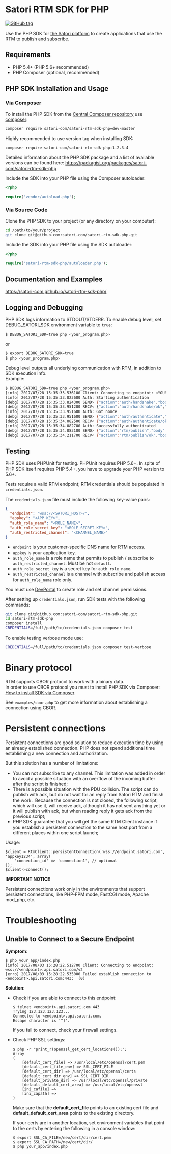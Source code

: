 Satori RTM SDK for PHP
============================================================

[![GitHub tag](https://img.shields.io/github/tag/satori-com/satori-rtm-sdk-php.svg)](https://github.com/satori-com/satori-rtm-sdk-php/tags)

Use the PHP SDK for [the Satori platform](https://www.satori.com/) to create applications that use the
RTM to publish and subscribe.

## Requirements

  - PHP 5.4+ (PHP 5.6+ recommended)
  - PHP Composer (optional, recommended)

## PHP SDK Installation and Usage

### Via Composer

To install the PHP SDK from the [Central Composer repository](https://packagist.org) use [composer](https://getcomposer.org/download):
```bash
composer require satori-com/satori-rtm-sdk-php=dev-master
```

Highly recommended to use version tag when installing SDK:
```bash
composer require satori-com/satori-rtm-sdk-php:1.2.3.4
```

Detailed information about the PHP SDK package and a list of available versions can be found here:
https://packagist.org/packages/satori-com/satori-rtm-sdk-php

Include the SDK into your PHP file using the Composer autoloader:
```php
<?php

require('vendor/autoload.php');
```

### Via Source Code

Clone the PHP SDK to your project (or any directory on your computer):
```bash
cd /path/to/your/project
git clone git@github.com:satori-com/satori-rtm-sdk-php.git
```

Include the SDK into your PHP file using the SDK autoloader:
```php
<?php

require('satori-rtm-sdk-php/autoloader.php');
```

## Documentation and Examples

https://satori-com.github.io/satori-rtm-sdk-php/

## Logging and Debugging

PHP SDK logs information to STDOUT/STDERR. To enable debug level,
set DEBUG_SATORI_SDK environment variable to `true`:
```bash
$ DEBUG_SATORI_SDK=true php <your_program.php>
```

or 

```bash
$ export DEBUG_SATORI_SDK=true
$ php <your_program.php>
```

Debug level outputs all underlying communication with RTM, in addition to SDK execution info.  
Example:
```bash
$ DEBUG_SATORI_SDK=true php <your_program.php>
[info] 2017/07/28 15:35:33.536100 Client: Connecting to endpoint: <YOUR_ENDPOINT>
[info] 2017/07/28 15:35:33.823600 Auth: Starting authentication
[debg] 2017/07/28 15:35:33.824300 SEND> {"action":"auth/handshake","body":{"method":"role_secret","data":{"role":"<YOUR_ROLE>"}},"id":1}
[debg] 2017/07/28 15:35:33.951200 RECV< {"action":"auth/handshake/ok","id":1,"body":{"data":{"nonce":"<nonce>"}}}
[info] 2017/07/28 15:35:33.951600 Auth: Got nonce
[debg] 2017/07/28 15:35:33.951600 SEND> {"action":"auth/authenticate","body":{"method":"role_secret","credentials":{"hash":"<hash>"}},"id":2}
[debg] 2017/07/28 15:35:34.082500 RECV< {"action":"auth/authenticate/ok","id":2,"body":{}}
[info] 2017/07/28 15:35:34.082700 Auth: Successfully authenticated
[debg] 2017/07/28 15:35:34.083100 SEND> {"action":"rtm/publish","body":{"channel":"animals","message":{"who":"zebra","where":[34.134358,-118.321506]}},"id":3}
[debg] 2017/07/28 15:35:34.211700 RECV< {"action":"rtm/publish/ok","body":{"position":"1501256125:2"},"id":3}
```

## Testing

PHP SDK uses PHPUnit for testing. PHPUnit requires PHP 5.6+.
In spite of PHP SDK itself requires PHP 5.4+, you have to upgrade your PHP version to 5.6+.

Tests require a valid RTM endpoint; RTM credentials should be populated in `credentials.json`.

The `credentials.json` file must include the following key-value pairs:
```json
{
  "endpoint": "wss://<SATORI_HOST>/",
  "appkey": "<APP_KEY>",
  "auth_role_name": "<ROLE_NAME>",
  "auth_role_secret_key": "<ROLE_SECRET_KEY>",
  "auth_restricted_channel": "<CHANNEL_NAME>"
}
```

- `endpoint` is your customer-specific DNS name for RTM access.
- `appkey` is your application key.
- `auth_role_name` is a role name that permits to publish / subscribe to `auth_restricted_channel`. Must be not `default`.
- `auth_role_secret_key` is a secret key for `auth_role_name`.
- `auth_restricted_channel` is a channel with subscribe and publish access for `auth_role_name` role only.

You must use [DevPortal](https://developer.satori.com/) to create role and set channel permissions.

After setting up `credentials.json`, run SDK tests with the following commands:
```bash
git clone git@github.com:satori-com/satori-rtm-sdk-php.git
cd satori-rtm-sdk-php
composer install
CREDENTIALS=/full/path/to/credentials.json composer test
```

To enable testing verbose mode use:
```bash
CREDENTIALS=/full/path/to/credentials.json composer test-verbose
```

# Binary protocol

RTM supports CBOR protocol to work with a binary data.  
In order to use CBOR protocol you must to install PHP SDK via Composer: [How to install SDK via Composer](#via-composer)

See `examples/cbor.php` to get more information about establishing a connection using CBOR.

# Persistent connections

Persistent connections are good solution to reduce execution time by using an already established connection.
PHP does not spend additional time establishing a new connection and authorization.

But this solution has a number of limitations:
- You can not subscribe to any channel. This limitation was added in order to avoid a possible situation 
  with an overflow of the incoming buffer after the script is finished;
- There is a possible situation with the PDU collision. The script can do publish with ack, but do not 
  wait for an reply from Satori RTM and finish the work.  Because the connection is not closed, the following
  script, which will use it, will receive ack, although it has not sent anything yet or it will publish with ack,
  but when reading reply it gets ack from the previous script;
- PHP SDK guarantee that you will get the same RTM Client instance if you establish a persistent connection
  to the same host:port from a different places within one script launch;

Usage:
```
$client = RtmClient::persistentConnection('wss://endpoint.satori.com', 'appkey1234', array(
    'connection_id' => 'connection1', // optional
));
$client->connect();
```

**IMPORTANT NOTICE**

Persistent connections work only in the environments that support persistent connections,
like PHP-FPM mode, FastCGI mode, Apache mod_php, etc.

# Troubleshooting

## Unable to Connect to a Secure Endpoint

**Symptom**: 

    $ php your_app/index.php
    [info] 2017/08/03 15:28:22.512700 Client: Connecting to endpoint: wss://<endpoint>.api.satori.com/v2
    [erro] 2017/08/03 15:28:22.535000 Failed establish connection to <endpoint>.api.satori.com:443:  (0)

**Solution**:

  - Check if you are able to connect to this endpoint:  
    ```
    $ telnet <endpoint>.api.satori.com 443
    Trying 123.123.123.123...
    Connected to <endpoint>.api.satori.com.
    Escape character is '^]'.
    ```
    If you fail to connect, check your firewall settings.

  - Check PHP SSL settings:
    ```
    $ php -r "print_r(openssl_get_cert_locations());";
    Array
    (
        [default_cert_file] => /usr/local/etc/openssl/cert.pem
        [default_cert_file_env] => SSL_CERT_FILE
        [default_cert_dir] => /usr/local/etc/openssl/certs
        [default_cert_dir_env] => SSL_CERT_DIR
        [default_private_dir] => /usr/local/etc/openssl/private
        [default_default_cert_area] => /usr/local/etc/openssl
        [ini_cafile] =>
        [ini_capath] =>
    )
    ```
    Make sure that the **default_cert_file** points to an existing cert file and **default_default_cert_area** points to the existing directory.

    If your certs are in another location, set environment variables that point to the certs by entering the following in a console window:
    ```
    $ export SSL_CA_FILE=/new/cert/dir/cert.pem
    $ export SSL_CA_PATH=/new/cert/dir/
    $ php your_app/index.php
    ```
